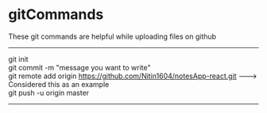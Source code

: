 # gitCommands                                                                                                                                                                             
These git commands are helpful while uploading files on github                                                                                          
___________________________________________________________________________________________________________ 
git init  
git commit -m "message you want to write"               
git remote add origin https://github.com/Nitin1604/notesApp-react.git ---> Considered this as an example  
git push -u origin master    
____________________________________________________________________________________________________________
